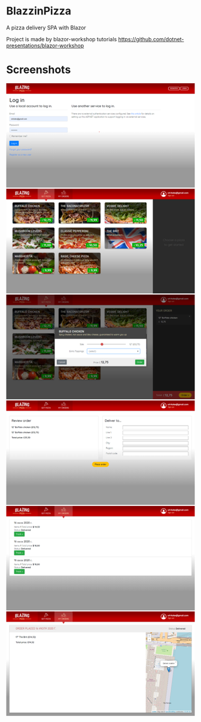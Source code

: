 # BlazzinPizza
A pizza delivery SPA with Blazor

Project is made by blazor-workshop tutorials https://github.com/dotnet-presentations/blazor-workshop

# Screenshots

![Screen](https://github.com/e44alex/BlazzinPizza/blob/master/Pics/Blazor1.png)
![Screen](https://github.com/e44alex/BlazzinPizza/blob/master/Pics/Blazor2.png)
![Screen](https://github.com/e44alex/BlazzinPizza/blob/master/Pics/Blazor3.png)
![Screen](https://github.com/e44alex/BlazzinPizza/blob/master/Pics/Blazor4.png)
![Screen](https://github.com/e44alex/BlazzinPizza/blob/master/Pics/Blazor5.png)
![Screen](https://github.com/e44alex/BlazzinPizza/blob/master/Pics/Blazor6.png)
